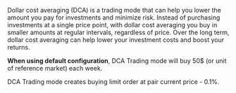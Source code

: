 Dollar cost averaging (DCA) is a trading mode that can help you lower the amount you pay for investments and minimize risk. Instead of purchasing investments at a single price point, with dollar cost averaging you buy in smaller amounts at regular intervals, regardless of price. Over the long term, dollar cost averaging can help lower your investment costs and boost your returns.

**When using default configuration**, DCA Trading mode will buy 50$ (or unit of reference market) each week.

DCA Trading mode creates buying limit order at pair current price - 0.1%. 
